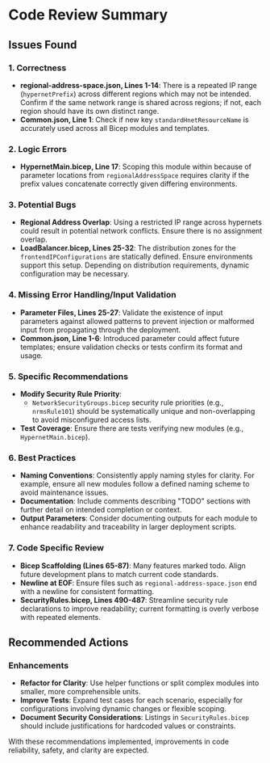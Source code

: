 # Code Review Summary

## Issues Found

### 1. Correctness
- **regional-address-space.json, Lines 1-14**: There is a repeated IP range (`hypernetPrefix`) across different regions which may not be intended. Confirm if the same network range is shared across regions; if not, each region should have its own distinct range.
- **Common.json, Line 1**: Check if new key `standardHnetResourceName` is accurately used across all Bicep modules and templates.

### 2. Logic Errors
- **HypernetMain.bicep, Line 17**: Scoping this module within because of parameter locations from `regionalAddressSpace` requires clarity if the prefix values concatenate correctly given differing environments.

### 3. Potential Bugs
- **Regional Address Overlap**: Using a restricted IP range across hypernets could result in potential network conflicts. Ensure there is no assignment overlap.
- **LoadBalancer.bicep, Lines 25-32**: The distribution zones for the `frontendIPConfigurations` are statically defined. Ensure environments support this setup. Depending on distribution requirements, dynamic configuration may be necessary.

### 4. Missing Error Handling/Input Validation
- **Parameter Files, Lines 25-27**: Validate the existence of input parameters against allowed patterns to prevent injection or malformed input from propagating through the deployment.
- **Common.json, Line 1-6**: Introduced parameter could affect future templates; ensure validation checks or tests confirm its format and usage.

### 5. Specific Recommendations
- **Modify Security Rule Priority**: 
    - `NetworkSecurityGroups.bicep` security rule priorities (e.g., `nrmsRule101`) should be systematically unique and non-overlapping to avoid misconfigured access lists.
- **Test Coverage**: Ensure there are tests verifying new modules (e.g., `HypernetMain.bicep`). 

### 6. Best Practices
- **Naming Conventions**: Consistently apply naming styles for clarity. For example, ensure all new modules follow a defined naming scheme to avoid maintenance issues.
- **Documentation**: Include comments describing "TODO" sections with further detail on intended completion or context.
- **Output Parameters**: Consider documenting outputs for each module to enhance readability and traceability in larger deployment scripts.

### 7. Code Specific Review
- **Bicep Scaffolding (Lines 65-87)**: Many features marked todo. Align future development plans to match current code standards.
- **Newline at EOF**: Ensure files such as `regional-address-space.json` end with a newline for consistent formatting.
- **SecurityRules.bicep, Lines 490-487**: Streamline security rule declarations to improve readability; current formatting is overly verbose with repeated elements.

## Recommended Actions

### Enhancements
- **Refactor for Clarity**: Use helper functions or split complex modules into smaller, more comprehensible units.
- **Improve Tests**: Expand test cases for each scenario, especially for configurations involving dynamic changes or flexible scoping.
- **Document Security Considerations**: Listings in `SecurityRules.bicep` should include justifications for hardcoded values or constraints.

With these recommendations implemented, improvements in code reliability, safety, and clarity are expected.